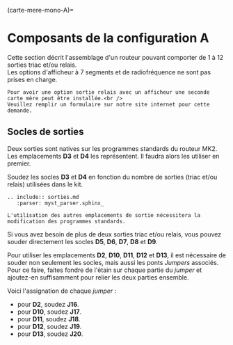 (carte-mere-mono-A)=

# Composants de la configuration A

Cette section décrit l'assemblage d'un routeur pouvant comporter de 1 à 12 sorties triac et/ou relais.<br />
Les options d'afficheur à 7 segments et de radiofréquence ne sont pas prises en charge.

```{hint}
Pour avoir une option sortie relais avec un afficheur une seconde carte mère peut être installée.<br />
Veuillez remplir un formulaire sur notre site internet pour cette demande.
```

## Socles de sorties
Deux sorties sont natives sur les programmes standards du routeur MK2.<br />
Les emplacements **D3** et **D4** les représentent. Il faudra alors les utiliser en premier.

Soudez les socles **D3** et **D4** en fonction du nombre de sorties (triac et/ou relais) utilisées dans le kit.

```{eval-rst}
.. include:: sorties.md
   :parser: myst_parser.sphinx_
```

```{warning}
L'utilisation des autres emplacements de sortie nécessitera la modification des programmes standards.
```

Si vous avez besoin de plus de deux sorties triac et/ou relais, vous pouvez souder directement les socles **D5**, **D6**, **D7**, **D8** et **D9**.

Pour utiliser les emplacements **D2**, **D10**, **D11**, **D12** et **D13**, il est nécessaire de souder non seulement les socles, mais aussi les ponts *Jumpers* associés.<br />
Pour ce faire, faites fondre de l'étain sur chaque partie du *jumper* et ajoutez-en suffisamment pour relier les deux parties ensemble.

Voici l'assignation de chaque *jumper* :
- pour **D2**, soudez **J16**.
- pour **D10**, soudez **J17**.
- pour **D11**, soudez **J18**.
- pour **D12**, soudez **J19**.
- pour **D13**, soudez **J20**.